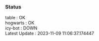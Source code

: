 ### Status


table : OK  
hogwarts : OK  
icy-bot : DOWN  
Latest Update : 2023-11-09 11:06:37.174447
